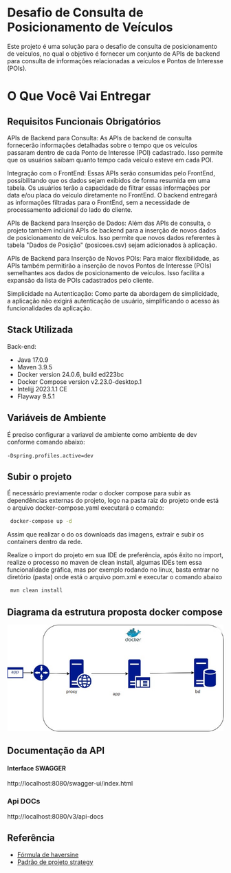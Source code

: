 
# Desafio de Consulta de Posicionamento de Veículos

Este projeto é uma solução para o desafio de consulta de posicionamento de veículos, no qual o objetivo é fornecer um conjunto de APIs de backend para consulta de informações relacionadas a veículos e Pontos de Interesse (POIs).

# O Que Você Vai Entregar

## Requisitos Funcionais Obrigatórios

APIs de Backend para Consulta: As APIs de backend de consulta fornecerão informações detalhadas sobre o tempo que os veículos passaram dentro de cada Ponto de Interesse (POI) cadastrado. Isso permite que os usuários saibam quanto tempo cada veículo esteve em cada POI.

Integração com o FrontEnd: Essas APIs serão consumidas pelo FrontEnd, possibilitando que os dados sejam exibidos de forma resumida em uma tabela. Os usuários terão a capacidade de filtrar essas informações por data e/ou placa do veículo diretamente no FrontEnd. O backend entregará as informações filtradas para o FrontEnd, sem a necessidade de processamento adicional do lado do cliente.

APIs de Backend para Inserção de Dados: Além das APIs de consulta, o projeto também incluirá APIs de backend para a inserção de novos dados de posicionamento de veículos. Isso permite que novos dados referentes à tabela "Dados de Posição" (posicoes.csv) sejam adicionados à aplicação.

APIs de Backend para Inserção de Novos POIs: Para maior flexibilidade, as APIs também permitirão a inserção de novos Pontos de Interesse (POIs) semelhantes aos dados de posicionamento de veículos. Isso facilita a expansão da lista de POIs cadastrados pelo cliente.

Simplicidade na Autenticação: Como parte da abordagem de simplicidade, a aplicação não exigirá autenticação de usuário, simplificando o acesso às funcionalidades da aplicação.




## Stack Utilizada

Back-end:
* Java 17.0.9
* Maven 3.9.5
* Docker version 24.0.6, build ed223bc
* Docker Compose version v2.23.0-desktop.1
* Intelijj 2023.1.1 CE
* Flayway 9.5.1
## Variáveis de Ambiente

É preciso configurar a variavel de ambiente como ambiente de dev conforme comando abaixo:

`-Dspring.profiles.active=dev`
## Subir o projeto

É necessário previamente rodar o docker compose para subir as dependências externas do projeto, logo na pasta raiz do projeto onde está o arquivo docker-compose.yaml executará o comando:
````bash 
 docker-compose up -d
```` 
Assim que realizar o do os downloads das imagens, extrair e subir os containers dentro da rede.

Realize o import do projeto em sua IDE de preferência, após êxito no import, realize o processo no maven de clean install, algumas IDEs tem essa funcionalidade gráfica, mas por exemplo rodando no linux, basta entrar no diretório (pasta) onde está o arquivo pom.xml e executar o comando abaixo

```bash 
 mvn clean install 
``` 

## Diagrama da estrutura proposta docker compose

![Arquitetura_Macro](resources/MacroArq2.jpg)
## Documentação da API

#### Interface SWAGGER

http://localhost:8080/swagger-ui/index.html

### Api DOCs

http://localhost:8080/v3/api-docs


## Referência

- [Fórmula de haversine](https://pt.wikipedia.org/wiki/F%C3%B3rmula_de_Haversine)
- [Padrão de projeto strategy](https://refactoring.guru/pt-br/design-patterns/strategy)

